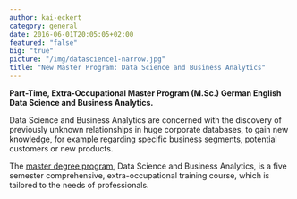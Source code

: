 ```yaml
---
author: kai-eckert
category: general
date: 2016-06-01T20:05:05+02:00
featured: "false"
big: "true"
picture: "/img/datascience1-narrow.jpg"
title: "New Master Program: Data Science and Business Analytics"
---
```

**Part-Time, Extra-Occupational Master Program (M.Sc.) German English
Data Science and Business Analytics.**

Data Science and Business Analytics are concerned with the discovery of previously unknown relationships in huge corporate databases, to gain new knowledge, for example regarding specific business segments, potential customers or new products.

The [master degree program](https://www.hdm-stuttgart.de/ds/en/index), Data Science and Business Analytics, is a five semester comprehensive, extra-occupational training course, which is tailored to the needs of professionals.
<!--more-->
